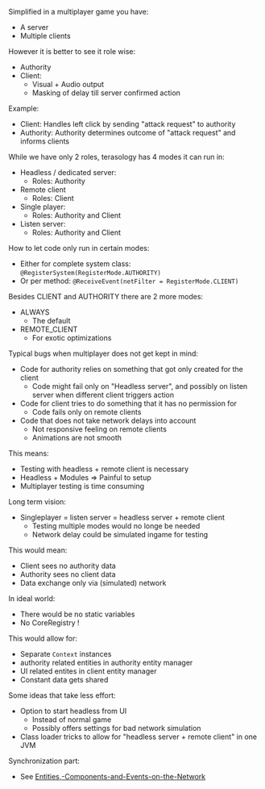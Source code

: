 Simplified in a multiplayer game you have:
* A server
* Multiple clients

However it is better to see it role wise:
* Authority
* Client:
  * Visual + Audio output
  * Masking of delay till server confirmed action
    
Example:
* Client: Handles left click by sending "attack request" to authority
* Authority: Authority determines outcome of "attack request" and informs clients

While we have only 2 roles, terasology has 4 modes it can run in:
* Headless / dedicated server:
  * Roles: Authority
* Remote client
  * Roles: Client
* Single player:
  * Roles: Authority and Client
* Listen server:
  * Roles: Authority and Client


How to let code only run in certain modes:
* Either for complete system class: `@RegisterSystem(RegisterMode.AUTHORITY)`
* Or per method: `@ReceiveEvent(netFilter = RegisterMode.CLIENT)`


Besides CLIENT and AUTHORITY there are 2 more modes:
* ALWAYS
  * The default
* REMOTE_CLIENT
  * For exotic optimizations

Typical bugs when multiplayer does not get kept in mind:
* Code for authority relies on something that got only created for the client
  * Code might fail only on "Headless server", and possibly on listen server when different client triggers action
* Code for client tries to do something that it has no permission for
  * Code fails only on remote clients
* Code that does not take network delays into account
  * Not responsive feeling on remote clients
  * Animations are not smooth 

This means:
* Testing with headless + remote client is necessary
* Headless + Modules => Painful to setup
* Multiplayer testing is time consuming

Long term vision:
* Singleplayer = listen server = headless server + remote client
  * Testing multiple modes would no longe be needed
  * Network delay could be simulated ingame for testing

This would mean:
  * Client sees no authority data
  * Authority sees no client data
  * Data exchange only via (simulated) network
 
In ideal world:
* There would be no static variables
* No CoreRegistry !

This would allow for:
* Separate `Context` instances
* authority related entities in authority entity manager
* UI related entites in client entity manager
* Constant data gets shared

Some ideas that take less effort:
* Option to start headless from UI
  * Instead of normal game
  * Possibly offers settings for bad network simulation
* Class loader tricks to allow for "headless server + remote client" in one JVM

Synchronization part:
 * See [Entities,-Components-and-Events-on-the-Network](https://github.com/MovingBlocks/Terasology/wiki/Entities,-Components-and-Events-on-the-Network)